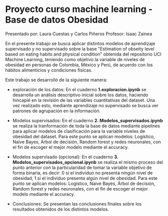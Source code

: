 # Proyecto curso machine learning - Base de datos Obesidad
Presentado por: Laura Cuestas y Carlos Piñeros
Profesor: Isaac Zainea

En el presente trabajo se busca aplicar distintos modelos de aprendizaje supervisado y no supervisado sobre la base "Estimation of obseity level based on eating habits and physical condition" obtenida del repositorio UCI Machine Learning, teniendo como objetivo la variable de niveles de obesidad en personas de Colombia, México y Perú, de acuerdo con los hábitos alimenticios y condiciones físicas. 

Este trabajo se desarrolló de la siguiente manera:
- exploración de los datos: En el cuaderno **1.exploracion.ipynb** se desarrolla un análisis descriptivo inicial sobre los datos, haciendo hincapié en la revisión de las variables cuantitativas del dataset. Una vez realizado esto, mediante aprendizaje no supervisado se busca ver patrones de agrupación en la información.
- Modelos supervisados: En el cuaderno **2. Modelos_supervisados.ipynb** se realiza la tranformación de toda la base de datos mediante pipelines para aplicar modelos de clasificación para la variable niveles de obesidad del dataset. Para este punto se aplican modelos: Logístico, Naive Bayes, Árbol de decisión, Random forest y redes neuronales, con el fin de escoger el mejor modelo mediante el accuracy.

- Modelos supervisado (opcional): En el cuaderno **3. Modelos_supervisados_opcional.ipynb** se realiza el mismo proceso del punto anterior con la particularidad de tomar la variable objetivo de forma binaria, es decir: 0 si el individuo no presenta ningún nivel de obesidad, 1 si el individuo presenta algún nivel de obesidad. Para este punto se aplican modelos: Logístico, Naive Bayes, Árbol de decisión, Random forest y redes neuronales, con el fin de escoger el mejor modelo mediante el accuracy.

- Conclusiones: Se presentan las conclusiones finales sobre los resultados obtenidos de los distintos modelos.
